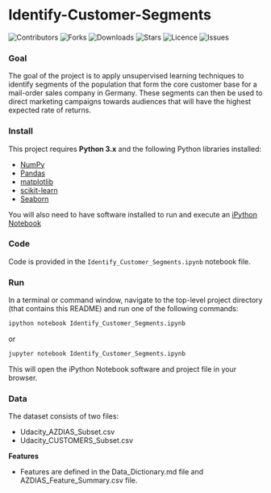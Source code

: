 # Identify-Customer-Segments

![Contributors](https://img.shields.io/github/contributors/walidsi/identify-customer-segments?style=plastic)
![Forks](https://img.shields.io/github/forks/walidsi/identify-customer-segments)
![Downloads](https://img.shields.io/github/downloads/walidsi/identify-customer-segments/total)
![Stars](https://img.shields.io/github/stars/walidsi/identify-customer-segments)
![Licence](https://img.shields.io/github/license/walidsi/identify-customer-segments)
![Issues](https://img.shields.io/github/issues/walidsi/identify-customer-segments)

### Goal
The goal of the project is to apply unsupervised learning techniques to identify segments of the population that form the core customer base for a mail-order sales company in Germany. These segments can then be used to direct marketing campaigns towards audiences that will have the highest expected rate of returns.

### Install

This project requires **Python 3.x** and the following Python libraries installed:

- [NumPy](http://www.numpy.org/)
- [Pandas](http://pandas.pydata.org)
- [matplotlib](http://matplotlib.org/)
- [scikit-learn](http://scikit-learn.org/stable/)
- [Seaborn](https://seaborn.pydata.org/)

You will also need to have software installed to run and execute an [iPython Notebook](http://ipython.org/notebook.html)

### Code

Code is provided in the `Identify_Customer_Segments.ipynb` notebook file.

### Run

In a terminal or command window, navigate to the top-level project directory (that contains this README) and run one of the following commands:

```bash
ipython notebook Identify_Customer_Segments.ipynb
```  
or
```bash
jupyter notebook Identify_Customer_Segments.ipynb
```

This will open the iPython Notebook software and project file in your browser.

### Data

The dataset consists of two files:
  - Udacity_AZDIAS_Subset.csv
  - Udacity_CUSTOMERS_Subset.csv

**Features**
- Features are defined in the Data_Dictionary.md file and AZDIAS_Feature_Summary.csv file.
